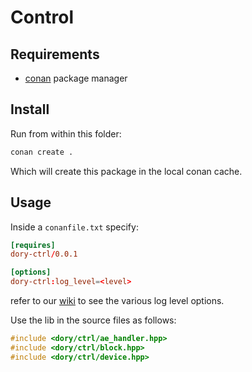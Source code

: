 # Control

## Requirements

- [conan](https://conan.io/) package manager

## Install

Run from within this folder:

```sh
conan create .
```

Which will create this package in the local conan cache.

## Usage


Inside a `conanfile.txt` specify:

```toml
[requires]
dory-ctrl/0.0.1

[options]
dory-ctrl:log_level=<level>
```

refer to our [wiki](https://github.com/link_not_accessible_in_anon_submission/Logger) to
see the various log level options.

Use the lib in the source files as follows:

```cpp
#include <dory/ctrl/ae_handler.hpp>
#include <dory/ctrl/block.hpp>
#include <dory/ctrl/device.hpp>

```
